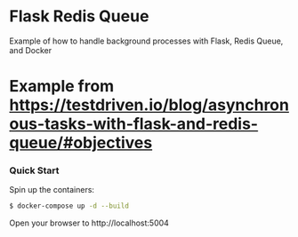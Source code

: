 # Flask Redis Queue

Example of how to handle background processes with Flask, Redis Queue, and Docker

# Example from https://testdriven.io/blog/asynchronous-tasks-with-flask-and-redis-queue/#objectives

### Quick Start

Spin up the containers:

```sh
$ docker-compose up -d --build
```

Open your browser to http://localhost:5004
